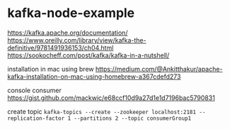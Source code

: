# kafka-node-example
https://kafka.apache.org/documentation/
https://www.oreilly.com/library/view/kafka-the-definitive/9781491936153/ch04.html
https://sookocheff.com/post/kafka/kafka-in-a-nutshell/

installation in mac using brew
https://medium.com/@Ankitthakur/apache-kafka-installation-on-mac-using-homebrew-a367cdefd273

console consumer 
https://gist.github.com/mackwic/e68ccf10d9a27d1e1d7196bac5790831

create topic
`kafka-topics --create --zookeeper localhost:2181 --replication-factor 1 --partitions 2 --topic consumerGroup1`